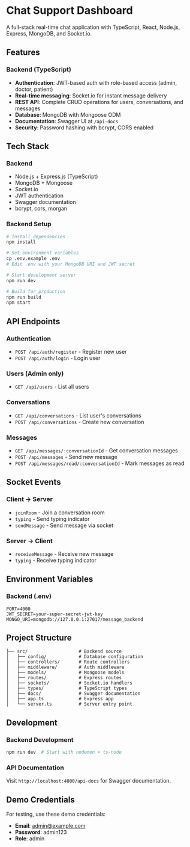 # Chat Support Dashboard

A full-stack real-time chat application with TypeScript, React, Node.js, Express, MongoDB, and Socket.io.

## Features

### Backend (TypeScript)
- **Authentication**: JWT-based auth with role-based access (admin, doctor, patient)
- **Real-time messaging**: Socket.io for instant message delivery
- **REST API**: Complete CRUD operations for users, conversations, and messages
- **Database**: MongoDB with Mongoose ODM
- **Documentation**: Swagger UI at `/api-docs`
- **Security**: Password hashing with bcrypt, CORS enabled

## Tech Stack

### Backend
- Node.js + Express.js (TypeScript)
- MongoDB + Mongoose
- Socket.io
- JWT authentication
- Swagger documentation
- bcrypt, cors, morgan

### Backend Setup
```bash
# Install dependencies
npm install

# Set environment variables
cp .env.example .env
# Edit .env with your MongoDB URI and JWT secret

# Start development server
npm run dev

# Build for production
npm run build
npm start
```

## API Endpoints

### Authentication
- `POST /api/auth/register` - Register new user
- `POST /api/auth/login` - Login user

### Users (Admin only)
- `GET /api/users` - List all users

### Conversations
- `GET /api/conversations` - List user's conversations
- `POST /api/conversations` - Create new conversation

### Messages
- `GET /api/messages/:conversationId` - Get conversation messages
- `POST /api/messages` - Send new message
- `POST /api/messages/read/:conversationId` - Mark messages as read

## Socket Events

### Client → Server
- `joinRoom` - Join a conversation room
- `typing` - Send typing indicator
- `sendMessage` - Send message via socket

### Server → Client
- `receiveMessage` - Receive new message
- `typing` - Receive typing indicator

## Environment Variables

### Backend (.env)
```
PORT=4000
JWT_SECRET=your-super-secret-jwt-key
MONGO_URI=mongodb://127.0.0.1:27017/message_backend
```

## Project Structure

```
├── src/                   # Backend source
│   ├── config/            # Database configuration
│   ├── controllers/       # Route controllers
│   ├── middleware/        # Auth middleware
│   ├── models/            # Mongoose models
│   ├── routes/            # Express routes
│   ├── sockets/           # Socket.io handlers
│   ├── types/             # TypeScript types
│   ├── docs/              # Swagger documentation
│   ├── app.ts             # Express app
│   └── server.ts          # Server entry point

```

## Development

### Backend Development
```bash
npm run dev  # Start with nodemon + ts-node
```

### API Documentation
Visit `http://localhost:4000/api-docs` for Swagger documentation.

## Demo Credentials

For testing, use these demo credentials:
- **Email**: admin@example.com
- **Password**: admin123
- **Role**: admin


